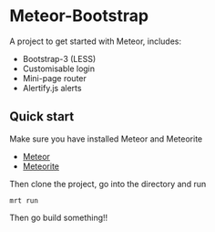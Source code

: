 # Meteor-Bootstrap

A project to get started with Meteor, includes:

* Bootstrap-3 (LESS)
* Customisable login
* Mini-page router
* Alertify.js alerts

## Quick start

Make sure you have installed Meteor and Meteorite

* [Meteor](http://docs.meteor.com/)
* [Meteorite](https://github.com/oortcloud/meteorite)

Then clone the project, go into the directory and run

    mrt run

Then go build something!!
